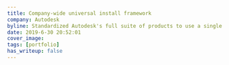 ```yaml
---
title: Company-wide universal install framework
company: Autodesk
byline: Standardized Autodesk's full suite of products to use a single install SDK
date: 2019-6-30 20:52:01
cover_image: 
tags: [portfolio]
has_writeup: false
---
```

